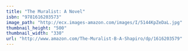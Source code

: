 ```yaml
---
title: "The Muralist: A Novel"
isbn: "9781616203573"
image_path: "http://ecx.images-amazon.com/images/I/5144KpZeDaL.jpg"
thumbnail_height: "500"
thumbnail_width: "330"
url: "http://www.amazon.com/The-Muralist-B-A-Shapiro/dp/1616203579"
---
```

